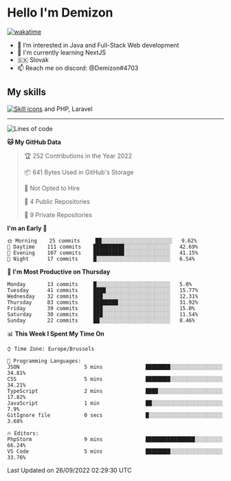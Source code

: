 # Hello I'm Demizon
[![wakatime](https://wakatime.com/badge/user/6ad1949f-d6d7-44f9-9eee-c35e54cc499b.svg)](https://wakatime.com/@6ad1949f-d6d7-44f9-9eee-c35e54cc499b)
- 👀 I’m interested in Java and Full-Stack Web development
- 🌱 I'm currently learning NextJS
- 🇸🇰 Slovak
- 📫 Reach me on discord: @Demizon#4703

## My skills
[![Skill icons](https://skillicons.dev/icons?i=java,js,ts,html,css,react,py,git,docker,linux,mysql,mongo&theme=dark)](https://github.com/Demizon3433) and PHP, Laravel

---

<!--START_SECTION:waka-->
![Lines of code](https://img.shields.io/badge/From%20Hello%20World%20I%27ve%20Written-44%20Thousand%20lines%20of%20code-blue)

**🐱 My GitHub Data** 

> 🏆 252 Contributions in the Year 2022
 > 
> 📦 641 Bytes Used in GitHub's Storage 
 > 
> 🚫 Not Opted to Hire
 > 
> 📜 4 Public Repositories 
 > 
> 🔑 9 Private Repositories  
 > 
**I'm an Early 🐤** 

```text
🌞 Morning    25 commits     ██░░░░░░░░░░░░░░░░░░░░░░░   9.62% 
🌆 Daytime    111 commits    ██████████░░░░░░░░░░░░░░░   42.69% 
🌃 Evening    107 commits    ██████████░░░░░░░░░░░░░░░   41.15% 
🌙 Night      17 commits     █░░░░░░░░░░░░░░░░░░░░░░░░   6.54%

```
📅 **I'm Most Productive on Thursday** 

```text
Monday       13 commits     █░░░░░░░░░░░░░░░░░░░░░░░░   5.0% 
Tuesday      41 commits     ████░░░░░░░░░░░░░░░░░░░░░   15.77% 
Wednesday    32 commits     ███░░░░░░░░░░░░░░░░░░░░░░   12.31% 
Thursday     83 commits     ████████░░░░░░░░░░░░░░░░░   31.92% 
Friday       39 commits     ███░░░░░░░░░░░░░░░░░░░░░░   15.0% 
Saturday     30 commits     ███░░░░░░░░░░░░░░░░░░░░░░   11.54% 
Sunday       22 commits     ██░░░░░░░░░░░░░░░░░░░░░░░   8.46%

```


📊 **This Week I Spent My Time On** 

```text
⌚︎ Time Zone: Europe/Brussels

💬 Programming Languages: 
JSON                     5 mins              ████████░░░░░░░░░░░░░░░░░   34.81% 
CSS                      5 mins              ████████░░░░░░░░░░░░░░░░░   34.21% 
TypeScript               2 mins              ████░░░░░░░░░░░░░░░░░░░░░   17.82% 
JavaScript               1 min               ██░░░░░░░░░░░░░░░░░░░░░░░   7.9% 
GitIgnore file           0 secs              █░░░░░░░░░░░░░░░░░░░░░░░░   3.68%

🔥 Editors: 
PhpStorm                 9 mins              ████████████████░░░░░░░░░   66.24% 
VS Code                  5 mins              ████████░░░░░░░░░░░░░░░░░   33.76%

```


 Last Updated on 26/09/2022 02:29:30 UTC
<!--END_SECTION:waka-->

